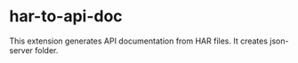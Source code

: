 # har-to-api-doc

This extension generates API documentation from HAR files. It creates json-server folder.